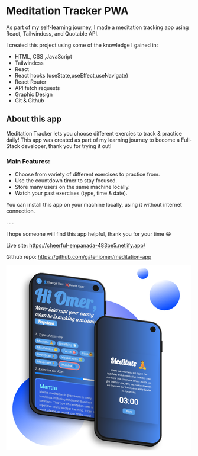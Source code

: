 # Meditation Tracker PWA
As part of my self-learning journey, I made a meditation tracking app using React, Tailwindcss, and Quotable API.

I created this project using some of the knowledge I gained in:
- HTML, CSS ,JavaScript
- Tailwindcss
- React
- React hooks (useState,useEffect,useNavigate)
- React Router
- API fetch requests
- Graphic Design
- Git & Github


## About this app
Meditation Tracker lets you choose different exercies to track & practice daily! This app was created as part of my learning journey to become a Full-Stack developer, thank you for trying it out!

### Main Features:
- Choose from variety of different exercises to practice from.
- Use the countdown timer to stay focused.
- Store many users on the same machine locally.
- Watch your past exercises (type, time & date).

You can install this app on your machine locally, using it without internet connection.

.
.
.

I hope someone will find this app helpful, thank you for your time 😁

Live site: https://cheerful-empanada-483be5.netlify.app/

Github repo: https://github.com/gateniomer/meditation-app

![showcase](./src/assets/showcase.png)